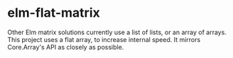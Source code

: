 # elm-flat-matrix


Other Elm matrix solutions currently use a list of lists, or an array of arrays. This project uses a flat array, to increase internal speed. It mirrors Core.Array's API as closely as possible.